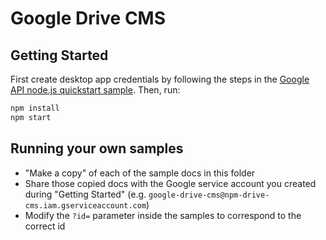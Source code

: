 # Google Drive CMS

## Getting Started

First create desktop app credentials by following the steps in the [Google API node.js quickstart sample](https://developers.google.com/drive/api/v3/quickstart/nodejs#prerequisites). Then, run:

```sh
npm install
npm start
```

## Running your own samples

- "Make a copy" of each of the sample docs in this folder
- Share those copied docs with the Google service account you created during "Getting Started" (e.g. `google-drive-cms@npm-drive-cms.iam.gserviceaccount.com`)
- Modify the `?id=` parameter inside the samples to correspond to the correct id
